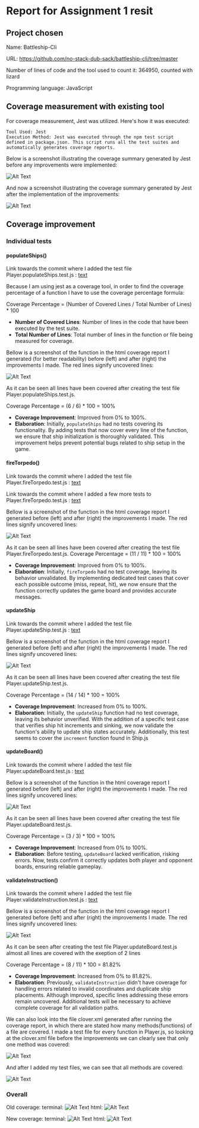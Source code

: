 # Report for Assignment 1 resit

## Project chosen

Name: Battleship-Cli

URL: https://github.com/no-stack-dub-sack/battleship-cli/tree/master

Number of lines of code and the tool used to count it: 364950, counted with lizard

Programming language: JavaScript

## Coverage measurement with existing tool

For coverage measurement, Jest was utilized. Here's how it was executed:

    Tool Used: Jest
    Execution Method: Jest was executed through the npm test script defined in package.json. This script runs all the test suites and automatically generates coverage reports.

Below is a screenshot illustrating the coverage summary generated by Jest before any improvements were implemented:

![Alt Text](coverage-before.png)

And now a screenshot illustrating the coverage summary generated by Jest after the implementation of the improvements:

![Alt Text](coverage-after.png)

## Coverage improvement

### Individual tests

<populateShips>

#### populateShips()

Link towards the commit where I added the test file Player.populateShips.test.js :
    [text](https://github.com/alexandra-velicu/battleship-cli/commit/af20041052612553b56cc07148596db97f976fc5#diff-33ce59dd712d5f856444a8170b363990b2c0071c0632bf429fd304d5824506cc)

Because I am using jest as a coverage tool, in order to find the coverage percentage of a function I have to use the coverage percentage formula:

Coverage Percentage = (Number of Covered Lines / Total Number of Lines) * 100 

- **Number of Covered Lines**: Number of lines in the code that have been executed by the test suite.
- **Total Number of Lines**: Total number of lines in the function or file being measured for coverage.

Bellow is a screenshot of the function in the html coverage report I generated (for better readability) before (left) and after (right) the improvements I made. The red lines signify uncovered lines:

![Alt Text](populateShips.png)

As it can be seen all lines have been covered after creating the test file Player.populateShips.test.js.

Coverage Percentage = (6 / 6) * 100 = 100%

- **Coverage Improvement**: Improved from 0% to 100%.
- **Elaboration**: Initially, `populateShips` had no tests covering its functionality. By adding tests that now cover every line of the function, we ensure that ship initialization is thoroughly validated. This improvement helps prevent potential bugs related to ship setup in the game.

<fireTorpedo>

#### fireTorpedo()

Link towards the commit where I added the test file Player.fireTorpedo.test.js :
    [text](https://github.com/alexandra-velicu/battleship-cli/commit/af20041052612553b56cc07148596db97f976fc5#diff-3175f134d8b3fcf00519b950e154b60cad1432a08fc54cca853b219607e285a6)

Link towards the commit where I added a few more tests to Player.fireTorpedo.test.js :
    [text](https://github.com/alexandra-velicu/battleship-cli/commit/31ad9e1dd4e8dd887030afbba1321a9c17a72a79#diff-3175f134d8b3fcf00519b950e154b60cad1432a08fc54cca853b219607e285a6)

Bellow is a screenshot of the function in the html coverage report I generated before (left) and after (right) the improvements I made. The red lines signify uncovered lines:

![Alt Text](fireTorpedo.png)

As it can be seen all lines have been covered after creating the test file Player.fireTorpedo.test.js.
Coverage Percentage = (11 / 11) * 100 = 100%

- **Coverage Improvement**: Improved from 0% to 100%.
- **Elaboration**: Initially, `fireTorpedo` had no test coverage, leaving its behavior unvalidated. By implementing dedicated test cases that cover each possible outcome (miss, repeat, hit), we now ensure that the function correctly updates the game board and provides accurate messages.

<updateShip>

#### updateShip

Link towards the commit where I added the test file Player.updateShip.test.js :
    [text](https://github.com/alexandra-velicu/battleship-cli/commit/af20041052612553b56cc07148596db97f976fc5#diff-f291394c88943fa179bbf84b4e317c307870690034f3dd3d17043195df23144a)

Bellow is a screenshot of the function in the html coverage report I generated before (left) and after (right) the improvements I made. The red lines signify uncovered lines:

![Alt Text](updateShip.png)

As it can be seen all lines have been covered after creating the test file Player.updateShip.test.js.

Coverage Percentage = (14 / 14) * 100 = 100%

- **Coverage Improvement**: Increased from 0% to 100%.
- **Elaboration**: Initially, the `updateShip` function had no test coverage, leaving its behavior unverified. With the addition of a specific test case that verifies ship hit increments and sinking, we now validate the function's ability to update ship states accurately. Additionally, this test seems to cover the `increment` function found in Ship.js

<updateBoard>

#### updateBoard()

Link towards the commit where I added the test file Player.updateBoard.test.js :
    [text](https://github.com/alexandra-velicu/battleship-cli/commit/af20041052612553b56cc07148596db97f976fc5#diff-bda112455bec1178acb0fbce83d43a6734e3a7481abf39d71a939adc8ad7c6c1)

Bellow is a screenshot of the function in the html coverage report I generated before (left) and after (right) the improvements I made. The red lines signify uncovered lines:

![Alt Text](updateBoard.png)

As it can be seen all lines have been covered after creating the test file Player.updateBoard.test.js.

Coverage Percentage = (3 / 3) * 100 = 100%

- **Coverage Improvement**: Increased from 0% to 100%.
- **Elaboration**: Before testing, `updateBoard` lacked verification, risking errors. Now, tests confirm it correctly updates both player and opponent boards, ensuring reliable gameplay.

<validateInstruction>

#### validateInstruction()

Link towards the commit where I added the test file Player.validateInstruction.test.js :
    [text](https://github.com/alexandra-velicu/battleship-cli/commit/af20041052612553b56cc07148596db97f976fc5#diff-4afe09605f8a3675d55aefcdd6078a812dc14850e4daf874e518305274bb4fcc)

Bellow is a screenshot of the function in the html coverage report I generated before (left) and after (right) the improvements I made. The red lines signify uncovered lines:

![Alt Text](validateInstruction.png)

As it can be seen after creating the test file Player.updateBoard.test.js almost all lines are covered with the exeption of 2 lines

Coverage Percentage = (8 / 11) * 100 = 81.82%


- **Coverage Improvement**: Increased from 0% to 81.82%.
- **Elaboration**: Previously, `validateInstruction` didn't have coverage for handling errors related to invalid coordinates and duplicate ship placements. Although improved, specific lines addressing these errors remain uncovered. Additional tests will be necessary to achieve complete coverage for all validation paths.

We can also look into the file clover.xml generated after running the coverage report, in which there are stated how many methods(functions) of a file are covered. I made a test file for every function in Player.js, so looking at the clover.xml file before the improvements we can clearly see that only one method was covered:

![Alt Text](pSbefore.png)

And after I added my test files, we can see that all methods are covered:

![Alt Text](pSafter.png)
<State the coverage improvement with a number and elaborate on why the coverage is improved>

### Overall

Old coverage: 
    terminal: ![Alt Text](coverage-before.png)
    html: ![Alt Text](before.png)

New coverage: 
    terminal: ![Alt Text](coverage-after.png)
    html: ![Alt Text](after.png)
